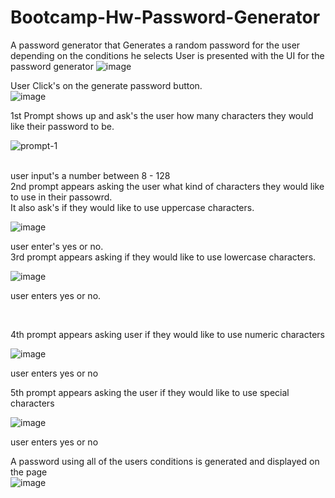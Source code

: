# Bootcamp-Hw-Password-Generator
A password generator that Generates a random password for the user depending on the conditions he selects
User is presented with the UI for the password generator
![image](https://user-images.githubusercontent.com/82676357/123203909-084dfe00-d485-11eb-8435-aa0d81e10d37.png)

User Click's on the generate password button.</br>
![image](https://user-images.githubusercontent.com/82676357/123203707-c0c77200-d484-11eb-8139-dc41bc6b1172.png)

1st Prompt shows up and ask's the user how many characters they would like their password to be.

![prompt-1](https://user-images.githubusercontent.com/82676357/123202599-e2bff500-d482-11eb-952b-7cfe225c5dc1.png)

</br>
user input's a number between 8 - 128
</br>
2nd prompt appears asking the user what kind of characters they would like to use in their passowrd. </br>
It also ask's if they would like to use uppercase characters.

![image](https://user-images.githubusercontent.com/82676357/123202706-1d299200-d483-11eb-92e7-65a20f13e0ab.png)

user enter's yes or no.
</br>
3rd prompt appears asking if they would like to use lowercase characters.

![image](https://user-images.githubusercontent.com/82676357/123202894-7abdde80-d483-11eb-9a5b-319277e79f3a.png)

user enters yes or no.

</br>

4th prompt appears asking user if they would like to use numeric characters

![image](https://user-images.githubusercontent.com/82676357/123203023-b193f480-d483-11eb-8c71-c6f7c534b150.png)

user enters yes or no

5th prompt appears asking the user if they would like to use special characters

![image](https://user-images.githubusercontent.com/82676357/123203243-0c2d5080-d484-11eb-8bc4-27ce0465cc0e.png)

user enters yes or no

A password using all of the users conditions is generated and displayed on the page
</br>
![image](https://user-images.githubusercontent.com/82676357/123203347-34b54a80-d484-11eb-8f2e-5c0dff0faad2.png)






